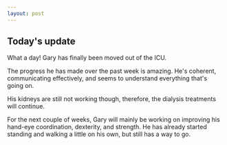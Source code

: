 ```yaml
---
layout: post
---
```


## Today's update

What a day! Gary has finally been moved out of the ICU.

The progress he has made over the past week is amazing. He's coherent, communicating effectively, and seems to understand everything that's going on.

His kidneys are still not working though, therefore, the dialysis treatments will continue.

For the next couple of weeks, Gary will mainly be working on improving his hand-eye coordination, dexterity, and strength. He has already started standing and walking a little on his own, but still has a way to go.
